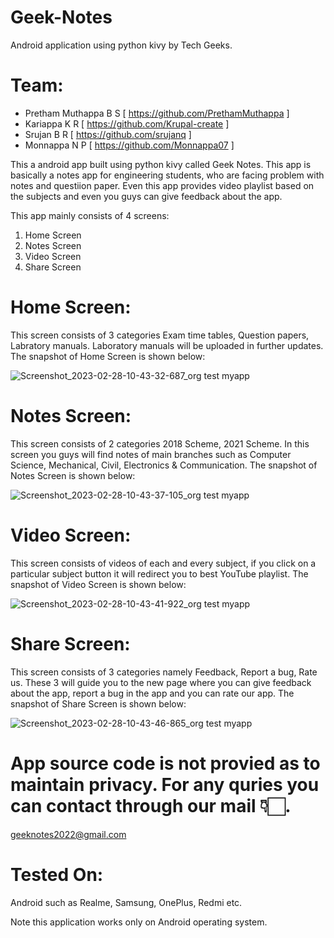 # Geek-Notes
Android application using python kivy by Tech Geeks.


# Team:

* Pretham Muthappa B S [ https://github.com/PrethamMuthappa ]
* Kariappa K R [ https://github.com/Krupal-create ]
* Srujan B R [ https://github.com/srujanq ]
* Monnappa N P [ https://github.com/Monnappa07 ]



This a android app built using python kivy called Geek Notes. This app is basically a notes app for engineering students, who are facing problem with notes and questiion paper. Even this app provides video playlist based on the subjects and even you guys can give feedback about the app.

This app mainly consists of 4 screens:
1. Home Screen
2. Notes Screen
3. Video Screen
4. Share Screen


# Home Screen:

This screen consists of 3 categories Exam time tables, Question papers, Labratory manuals. Laboratory manuals will be uploaded in further updates. The snapshot of Home Screen is shown below:

![Screenshot_2023-02-28-10-43-32-687_org test myapp](https://user-images.githubusercontent.com/85097081/221796201-6f1e9df1-98c3-4928-abf6-1d55b316fcc6.jpg)


# Notes Screen:

This screen consists of 2 categories 2018 Scheme, 2021 Scheme. In this screen you guys will find notes of main branches such as Computer Science, Mechanical, Civil, Electronics & Communication. The snapshot of Notes Screen is shown below:

![Screenshot_2023-02-28-10-43-37-105_org test myapp](https://user-images.githubusercontent.com/85097081/221797281-14ddb857-31d2-490a-b277-b9a3899c031c.jpg)


# Video Screen:

This screen consists of videos of each and every subject, if you click on a particular subject button it will redirect you to best YouTube playlist. The snapshot of Video Screen is shown below:

![Screenshot_2023-02-28-10-43-41-922_org test myapp](https://user-images.githubusercontent.com/85097081/221798104-95893357-6337-49e3-befe-41b0f1706e30.jpg)


# Share Screen:

This screen consists of 3 categories namely Feedback, Report a bug, Rate us. These 3 will guide you to the new page where you can give feedback about the app, report a bug in the app and you can rate our app. The snapshot of Share Screen is shown below: 

![Screenshot_2023-02-28-10-43-46-865_org test myapp](https://user-images.githubusercontent.com/85097081/221799459-022e676a-77b9-4e9a-843e-69c7b2c3e3e3.jpg)


# App source code is not provied as to maintain privacy. For any quries you can contact through our mail 👇🏻.
geeknotes2022@gmail.com


# Tested On:

Android such as Realme, Samsung, OnePlus, Redmi etc.

Note this application works only on Android operating system.

